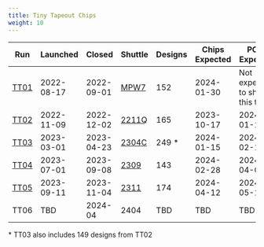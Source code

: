 ```yaml
---
title: Tiny Tapeout Chips
weight: 10
---
```


| Run                | Launched   | Closed     | Shuttle                                      | Designs | Chips Expected | PCBs Expected                   |
| ------------------ | ---------- | ---------- | -------------------------------------------- | ------- | -------------- | ------------------------------- |
| [TT01](/runs/tt01) | 2022-08-17 | 2022-09-01 | [MPW7](https://efabless.com/shuttle-status)  | 152     | 2024-01-30     | Not expecting to ship this test |
| [TT02](/runs/tt02) | 2022-11-09 | 2022-12-02 | [2211Q](https://efabless.com/shuttle-status) | 165     | 2023-10-17     | 2024-01-15                      |
| [TT03](/runs/tt03) | 2023-03-01 | 2023-04-23 | [2304C](https://efabless.com/shuttle-status) | 249 \*  | 2024-01-15     | 2024-02-15                      |
| [TT04](/runs/tt04) | 2023-07-01 | 2023-09-08 | [2309](https://efabless.com/shuttle-status)  | 143     | 2024-02-28     | 2024-04-01                      |
| [TT05](/runs/tt05) | 2023-09-11 | 2023-11-04 | [2311](https://efabless.com/shuttle-status)  | 174     | 2024-04-12     | 2024-05-12                      |
| TT06               | TBD        | 2024-04    | 2404                                         | TBD     | TBD            | TBD                             |

\* TT03 also includes 149 designs from TT02
